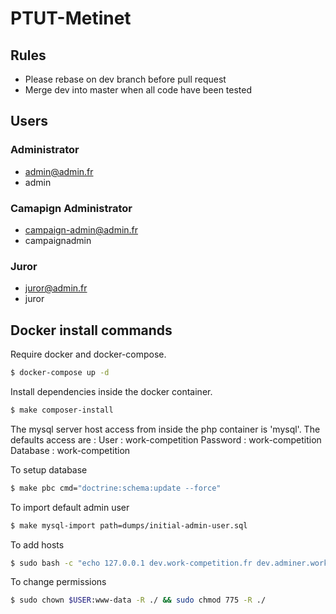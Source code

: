 # PTUT-Metinet

## Rules

- Please rebase on dev branch before pull request
- Merge dev into master when all code have been tested

## Users

### Administrator
- admin@admin.fr
- admin

### Camapign Administrator
- campaign-admin@admin.fr
- campaignadmin

### Juror
- juror@admin.fr
- juror

## Docker install commands

Require docker and docker-compose.
```bash
$ docker-compose up -d
```

Install dependencies inside the docker container.
```bash
$ make composer-install
```

The mysql server host access from inside the php container is 'mysql'.
The defaults access are :
User     : work-competition
Password : work-competition
Database : work-competition

To setup database
```bash
$ make pbc cmd="doctrine:schema:update --force"
```

To import default admin user
```bash
$ make mysql-import path=dumps/initial-admin-user.sql
```

To add hosts
```bash
$ sudo bash -c "echo 127.0.0.1 dev.work-competition.fr dev.adminer.work-competition.fr >> /etc/hosts"
```

To change permissions
```bash
$ sudo chown $USER:www-data -R ./ && sudo chmod 775 -R ./
```
